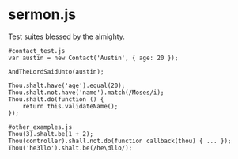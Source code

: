 
# sermon.js

Test suites blessed by the almighty.

```
#contact_test.js
var austin = new Contact('Austin', { age: 20 });

AndTheLordSaidUnto(austin);

Thou.shalt.have('age').equal(20);
Thou.shalt.not.have('name').match(/Moses/i);
Thou.shalt.do(function () {
    return this.validateName();
});
```

```
#other_examples.js
Thou(3).shalt.be(1 + 2);
Thou(controller).shall.not.do(function callback(thou) { ... });
Thou('he3llo').shalt.be(/he\dllo/);
```
